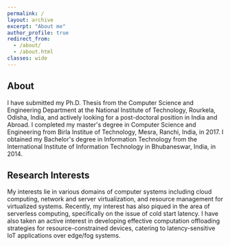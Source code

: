 ```yaml
---
permalink: /
layout: archive
excerpt: "About me"
author_profile: true
redirect_from: 
  - /about/
  - /about.html
classes: wide
---
```


## About
I have submitted my Ph.D. Thesis from the Computer Science and Engineering Department at the National Institute of Technology, Rourkela, Odisha, India, and actively looking for a post-doctoral position in India and Abroad. 
I completed my master's degree in Computer Science and Engineering from Birla Institue of Technology, Mesra, Ranchi, India, in 2017.
I obtained my Bachelor's degree in Information Technology from the International Institute of Information Technology in Bhubaneswar, India, in 2014.


## Research Interests
My interests lie in various domains of computer systems including cloud computing, network and server virtualization, and resource management for virtualized systems. Recently, my interest has also piqued in the area of serverless computing, specifically on the issue of cold start latency. I have also taken an active interest in developing effective computation offloading strategies for resource-constrained devices, catering to latency-sensitive IoT applications over edge/fog systems.